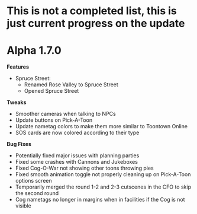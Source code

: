# This is not a completed list, this is just current progress on the update

Alpha 1.7.0
=======
**Features**
- Spruce Street:
    - Renamed Rose Valley to Spruce Street
    - Opened Spruce Street

**Tweaks**
- Smoother cameras when talking to NPCs
- Update buttons on Pick-A-Toon
- Update nametag colors to make them more similar to Toontown Online
- SOS cards are now colored according to their type

**Bug Fixes**
- Potentially fixed major issues with planning parties
- Fixed some crashes with Cannons and Jukeboxes
- Fixed Cog-O-War not showing other toons throwing pies
- Fixed smooth animation toggle not properly cleaning up on Pick-A-Toon options screen
- Temporarily merged the round 1-2 and 2-3 cutscenes in the CFO to skip the second round
- Cog nametags no longer in margins when in facilities if the Cog is not visible

